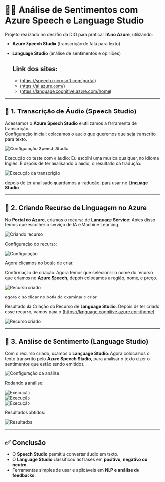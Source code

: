 # 🎤💬 Análise de Sentimentos com Azure Speech e Language Studio

Projeto realizado no desafio da DIO para praticar **IA no Azure**, utilizando:
- **Azure Speech Studio** (transcrição de fala para texto)
- **Language Studio** (análise de sentimentos e opiniões)

  ## Link dos sites:

  * (https://speech.microsoft.com/portal)
  * (https://ai.azure.com/)
  * (https://language.cognitive.azure.com/home)

---

## 📌 1. Transcrição de Áudio (Speech Studio)

Acessamos o **Azure Speech Studio** e utilizamos a ferramenta de transcrição.  
Configuração inicial: colocamos o audio que queremos que seja transcrito para texto.

![Configuração Speech Studio](https://github.com/marcoA204/Azure-Speech-Language-Studio/blob/main/imagens/speech-config.png)  

Execução do teste com o áudio: Eu escolhi uma musica qualquer, no idioma Inglês. E depois de 
ter analisando o audio, o resultado da tradução:

![Execução da transcrição](https://github.com/marcoA204/Azure-Speech-Language-Studio/blob/main/imagens/speech-execucao_resultado.png)  

depois de ter analisado guardamos a tradução, para usar no **Linguage Studio**

---

## 📌 2. Criando Recurso de Linguagem no Azure

No **Portal do Azure**, criamos o recurso de **Language Service**:  Antes disso temos que escolher o serviço de IA e Machine Learning.

![Criando recurso](https://github.com/marcoA204/Azure-Speech-Language-Studio/blob/main/imagens/azure-criar-recurso.png)  

Configuração do recurso:  

![Configuração](https://github.com/marcoA204/Azure-Speech-Language-Studio/blob/main/imagens/azure-config.png)  

Agora clicamos no botão de criar.

Confirmação de criação:  Agora temos que selecionar o nome do recurso que criamos no **Azure Speech**, depois colocamos a região, nome, e preço. 

![Recurso criado](https://github.com/marcoA204/Azure-Speech-Language-Studio/blob/main/imagens/azure-config-idioma-pre%C3%A7o.png)  

agora e so clicar no botla de examinar e criar.

Resultado da Criação do Recurso de **Language Studio**: Depois de ter criado esse recurso, vamos para o (https://language.cognitive.azure.com/home)

![Recurso criado](https://github.com/marcoA204/Azure-Speech-Language-Studio/blob/main/imagens/azure-confimacao-pronto.png)  

---

## 📌 3. Análise de Sentimento (Language Studio)

Com o recurso criado, usamos o **Language Studio**: Agora colocamos o texto transcrito pelo **Azure Speech Studio**, para analisar o texto dizer o sentimentos que estão sendo emitidos.

![Configuração da análise](https://github.com/marcoA204/Azure-Speech-Language-Studio/blob/main/imagens/language-config.png)  

Rodando a análise:  

![Execução](https://github.com/marcoA204/Azure-Speech-Language-Studio/blob/main/imagens/language-run.png)  
![Execução](https://github.com/marcoA204/Azure-Speech-Language-Studio/blob/main/imagens/language-run2.png)  
![Execução](https://github.com/marcoA204/Azure-Speech-Language-Studio/blob/main/imagens/languge-run3.png)  

Resultados obtidos:  

![Resultados](https://github.com/marcoA204/Azure-Speech-Language-Studio/blob/main/imagens/language-analytic-sentimentos.png)  

---

## ✅ Conclusão

- O **Speech Studio** permitiu converter áudio em texto.  
- O **Language Studio** classificou as frases em **positivo, negativo ou neutro**.  
- Ferramentas simples de usar e aplicáveis em **NLP e análise de feedbacks**.  
